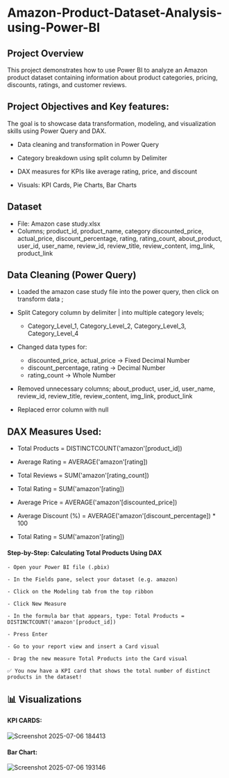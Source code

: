 # Amazon-Product-Dataset-Analysis-using-Power-BI

## Project Overview

This project demonstrates how to use Power BI to analyze an Amazon product dataset containing information about product categories, pricing, discounts, ratings, and customer reviews. 

## Project Objectives and Key features:

The goal is to showcase data transformation, modeling, and visualization skills using Power Query and DAX.

- Data cleaning and transformation in Power Query

- Category breakdown using split column by Delimiter

- DAX measures for KPIs like average rating, price, and discount

- Visuals: KPI Cards, Pie Charts, Bar Charts

## Dataset

- File: Amazon case study.xlsx
- Columns; product_id, product_name, category discounted_price, actual_price, discount_percentage, rating, rating_count, about_product, user_id, user_name, review_id, review_title, review_content, img_link, product_link

##  Data Cleaning (Power Query)

- Loaded the amazon case study file into the power query, then click on transform data ;

- Split Category column by delimiter | into multiple category levels;
    - Category_Level_1, Category_Level_2, Category_Level_3, Category_Level_4
 
- Changed data types for:

     - discounted_price, actual_price →  Fixed Decimal Number
     - discount_percentage, rating → Decimal Number
     - rating_count → Whole Number

- Removed unnecessary columns; about_product, user_id, user_name, review_id, review_title, review_content, img_link, product_link

- Replaced error column with null

##  DAX Measures Used:

- Total Products = DISTINCTCOUNT('amazon'[product_id])

- Average Rating = AVERAGE('amazon'[rating])

- Total Reviews = SUM('amazon'[rating_count])

- Total Rating = SUM('amazon'[rating])

- Average Price = AVERAGE('amazon'[discounted_price])

- Average Discount (%) = AVERAGE('amazon'[discount_percentage]) * 100

- Total Rating = SUM('amazon'[rating])

#### Step-by-Step: Calculating Total Products Using DAX

    - Open your Power BI file (.pbix)

    - In the Fields pane, select your dataset (e.g. amazon)

    - Click on the Modeling tab from the top ribbon

    - Click New Measure

    - In the formula bar that appears, type: Total Products = DISTINCTCOUNT('amazon'[product_id])

    - Press Enter

    - Go to your report view and insert a Card visual

    - Drag the new measure Total Products into the Card visual

    ✅ You now have a KPI card that shows the total number of distinct products in the dataset!


## 📊 Visualizations

#### KPI CARDS:
![Screenshot 2025-07-06 184413](https://github.com/user-attachments/assets/6beef743-e7ac-428b-869d-5e295e6712df)

#### Bar Chart:

![Screenshot 2025-07-06 193146](https://github.com/user-attachments/assets/61594f23-3d32-46dd-b5e6-88253128b78c)







